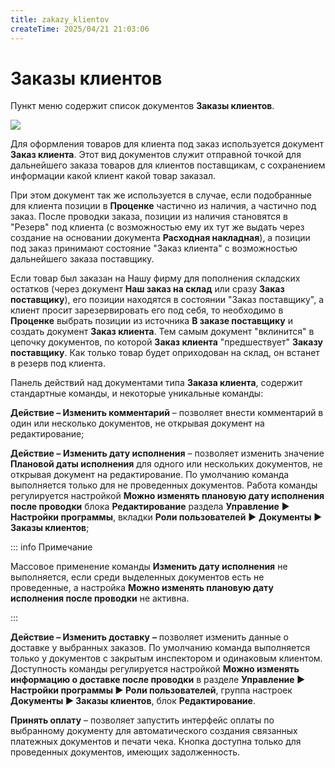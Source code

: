```yaml
---
title: zakazy_klientov
createTime: 2025/04/21 21:03:06
---
```

# Заказы клиентов

Пункт меню содержит список документов **Заказы клиентов**.

![](Aspose.Words.83ab1c44-6b28-430a-a5f2-4d9e6ba1abd4.301.png)

Для оформления товаров для клиента под заказ используется документ **Заказ клиента**. Этот вид документов служит отправной точкой для дальнейшего заказа товаров для клиентов поставщикам, с сохранением информации какой клиент какой товар заказал.

При этом документ так же используется в случае, если подобранные для клиента позиции в **Проценке** частично из наличия, а частично под заказ. После проводки заказа, позиции из наличия становятся в "Резерв" под клиента (с возможностью ему их тут же выдать через создание на основании документа **Расходная накладная**), а позиции под заказ принимают состояние "Заказ клиента" с возможностью дальнейшего заказа поставщику.

Если товар был заказан на Нашу фирму для пополнения складских остатков (через документ **Наш заказ на склад** или сразу **Заказ поставщику**), его позиции находятся в состоянии "Заказ поставщику", а клиент просит зарезервировать его под себя, то необходимо в **Проценке** выбрать позиции из источника **В заказе поставщику** и создать документ **Заказ клиента**. Тем самым документ "вклинится" в цепочку документов, по которой **Заказ клиента** "предшествует" **Заказу поставщику**. Как только товар будет оприходован на склад, он встанет в резерв под клиента.

Панель действий над документами типа **Заказа клиента**, содержит стандартные команды, и некоторые уникальные команды:

**Действие – Изменить комментарий** – позволяет внести комментарий в один или несколько документов, не открывая документ на редактирование;

**Действие –** **Изменить дату исполнения** – позволяет изменить значение **Плановой даты исполнения** для одного или нескольких документов, не открывая документ на редактирование. По умолчанию команда выполняется только для не проведенных документов. Работа команды регулируется настройкой **Можно изменять плановую дату исполнения после проводки** блока **Редактирование** раздела **Управление** ► **Настройки программы**, вкладки **Роли пользователей** ► **Документы** ► **Заказы клиентов**;

::: info Примечание

Массовое применение команды **Изменить дату исполнения** не выполняется, если среди выделенных документов есть не проведенные, а настройка **Можно изменять плановую дату исполнения после проводки** не активна.

:::

**Действие – Изменить доставку** **–** позволяет изменить данные о доставке у выбранных заказов. По умолчанию команда выполняется только у документов с закрытым инспектором и одинаковым клиентом. Доступность команды регулируется настройкой **Можно изменять информацию о доставке после проводки** в разделе **Управление ► Настройки программы ► Роли пользователей**, группа настроек **Документы ► Заказы клиентов**, блок **Редактирование**.

**Принять оплату** – позволяет запустить интерфейс оплаты по выбранному документу для автоматического создания связанных платежных документов и печати чека. Кнопка доступна только для проведенных документов, имеющих задолженность.